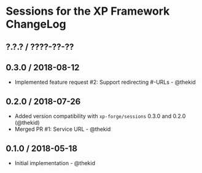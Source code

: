 Sessions for the XP Framework ChangeLog
========================================================================

## ?.?.? / ????-??-??

## 0.3.0 / 2018-08-12

* Implemented feature request #2: Support redirecting #-URLs - @thekid

## 0.2.0 / 2018-07-26

* Added version compatibility with `xp-forge/sessions` 0.3.0 and 0.2.0
  (@thekid)
* Merged PR #1: Service URL - @thekid

## 0.1.0 / 2018-05-18

* Initial implementation - @thekid
